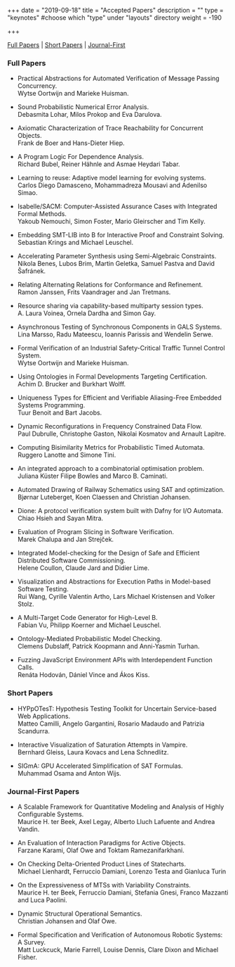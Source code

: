 +++
date = "2019-09-18"
title = "Accepted Papers"
description = ""
type = "keynotes"  #choose which "type" under "layouts" directory
weight = -190

+++

[Full Papers](#fp) | [Short Papers](#sp) | [Journal-First](#jf)

### <a id="fp">Full Papers</a>

* Practical Abstractions for Automated Verification of Message Passing Concurrency.  
Wytse Oortwijn and Marieke Huisman.
	
* Sound Probabilistic Numerical Error Analysis.  
Debasmita Lohar, Milos Prokop and Eva Darulova.

* Axiomatic Characterization of Trace Reachability for Concurrent Objects.  
Frank de Boer and Hans-Dieter Hiep.

* A Program Logic For Dependence Analysis.  
Richard Bubel, Reiner Hähnle and Asmae Heydari Tabar.
	
* Learning to reuse: Adaptive model learning for evolving systems.  
Carlos Diego Damasceno, Mohammadreza Mousavi and Adenilso Simao.

* Isabelle/SACM: Computer-Assisted Assurance Cases with Integrated Formal Methods.  
Yakoub Nemouchi, Simon Foster, Mario Gleirscher and Tim Kelly.
	
* Embedding SMT-LIB into B for Interactive Proof and Constraint Solving.  
Sebastian Krings and Michael Leuschel.

* Accelerating Parameter Synthesis using Semi-Algebraic Constraints.  
Nikola Benes, Lubos Brim, Martin Geletka, Samuel Pastva and David Šafránek.

* Relating Alternating Relations for Conformance and Refinement.  
Ramon Janssen, Frits Vaandrager and Jan Tretmans.

* Resource sharing via capability-based multiparty session types.  
A. Laura Voinea, Ornela Dardha and Simon Gay.

* Asynchronous Testing of Synchronous Components in GALS Systems.  
Lina Marsso, Radu Mateescu, Ioannis Parissis and Wendelin Serwe.

* Formal Verification of an Industrial Safety-Critical Traffic Tunnel Control System.  
Wytse Oortwijn and Marieke Huisman.

* Using Ontologies in Formal Developments Targeting Certification.  
Achim D. Brucker and Burkhart Wolff.

* Uniqueness Types for Efficient and Verifiable Aliasing-Free Embedded Systems Programming.  
Tuur Benoit and Bart Jacobs.
	
* Dynamic Reconfigurations in Frequency Constrained Data Flow.  
Paul Dubrulle, Christophe Gaston, Nikolai Kosmatov and Arnault Lapitre.

* Computing Bisimilarity Metrics for Probabilistic Timed Automata.  
Ruggero Lanotte and Simone Tini.

* An integrated approach to a combinatorial optimisation problem.  
Juliana Küster Filipe Bowles and Marco B. Caminati.

* Automated Drawing of Railway Schematics using SAT and optimization.  
Bjørnar Luteberget, Koen Claessen and Christian Johansen.

* Dione: A protocol verification system built with Dafny for I/O Automata.  
Chiao Hsieh and Sayan Mitra.

* Evaluation of Program Slicing in Software Verification.  
Marek Chalupa and Jan Strejček.

* Integrated Model-checking for the Design of Safe and Efficient Distributed Software Commissioning.  
Helene Coullon, Claude Jard and Didier Lime.
	
* Visualization and Abstractions for Execution Paths in Model-based Software Testing.  
Rui Wang, Cyrille Valentin Artho, Lars Michael Kristensen and Volker Stolz.

* A Multi-Target Code Generator for High-Level B.  
Fabian Vu, Philipp Koerner and Michael Leuschel.
	
* Ontology-Mediated Probabilistic Model Checking.  
Clemens Dubslaff, Patrick Koopmann and Anni-Yasmin Turhan.	

* Fuzzing JavaScript Environment APIs with Interdependent Function Calls.  
Renáta Hodován, Dániel Vince and Ákos Kiss.
	
	

### <a id="sp">Short Papers</a>

* HYPpOTesT: Hypothesis Testing Toolkit for Uncertain Service-based Web Applications.  
Matteo Camilli, Angelo Gargantini, Rosario Madaudo and Patrizia Scandurra.

* Interactive Visualization of Saturation Attempts in Vampire.  
Bernhard Gleiss, Laura Kovacs and Lena Schnedlitz.

* SIGmA: GPU Accelerated Simplification of SAT Formulas.  
Muhammad Osama and Anton Wijs.


### <a id="jf">Journal-First Papers</a>

* A Scalable Framework for Quantitative Modeling and Analysis of Highly Configurable Systems.  
Maurice H. ter Beek, Axel Legay, Alberto Lluch Lafuente and Andrea Vandin.

* An Evaluation of Interaction Paradigms for Active Objects.  
Farzane Karami, Olaf Owe and Toktam Ramezanifarkhani.

* On Checking Delta-Oriented Product Lines of Statecharts.  
Michael Lienhardt, Ferruccio Damiani, Lorenzo Testa and Gianluca Turin

* On the Expressiveness of MTSs with Variability Constraints.  
Maurice H. ter Beek, Ferruccio Damiani, Stefania Gnesi, Franco Mazzanti and Luca Paolini.

* Dynamic Structural Operational Semantics.  
Christian Johansen and Olaf Owe.

* Formal Specification and Verification of Autonomous Robotic Systems: A Survey.  
Matt Luckcuck, Marie Farrell, Louise Dennis, Clare Dixon and Michael Fisher.
